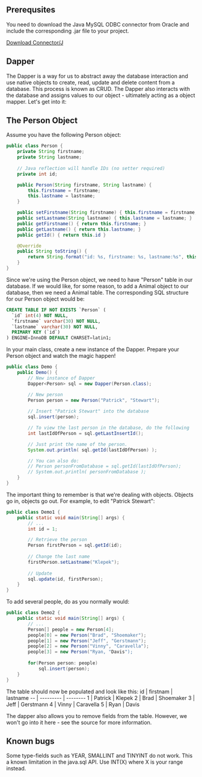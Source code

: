 ## Prerequsites
You need to download the Java MySQL ODBC connector from Oracle and include the corresponding .jar file to your project.

[Download Connector/J](https://dev.mysql.com/downloads/connector/j/)


## Dapper
The Dapper is a way for us to abstract away the database interaction and use native objects to create, read, update and delete content from a database. This process is known as CRUD. The Dapper also interacts with the database and assigns values to our object - ultimately acting as a object mapper. 
Let's get into it:

## The Person Object

Assume you have the following Person object:
```java
public class Person {
    private String firstname;
    private String lastname;
    
    // Java reflection will handle IDs (no setter required)
    private int id;

    public Person(String firstname, String lastname) {
        this.firstname = firstname;
        this.lastname = lastname;
    }

    public setFirstname(String firstname) { this.firstname = firstname; }
    public setLastname(String lastname) { this.lastname = lastname; }
    public getFirstname() { return this.firstname; }
    public getLastname() { return this.lastname; }
    public getId() { return this.id }

    @Override
    public String toString() {
    	return String.format("id: %s, firstname: %s, lastname:%s", this.id, this.firstname, this.lastname);
    }
}
```

Since we're using the Person object, we need to have "Person" table in our database. If we would like, for some reason, to add a Animal object to our database, then we need a Animal table.
The corresponding SQL structure for our Person object would be:
```SQL
CREATE TABLE IF NOT EXISTS `Person` (
  `id` int(4) NOT NULL,
  `firstname` varchar(30) NOT NULL,
  `lastname` varchar(30) NOT NULL,
  PRIMARY KEY (`id`)
) ENGINE=InnoDB DEFAULT CHARSET=latin1;
```

In your main class, create a new instance of the Dapper. Prepare your Person object and watch the magic happen!
```java
public class Demo {
    public Demo() {
        // New instance of Dapper
        Dapper<Person> sql = new Dapper(Person.class);

        // New person
        Person person = new Person("Patrick", "Stewart");
        
        // Insert "Patrick Stewart" into the database
        sql.insert(person);

        // To view the last person in the database, do the following
        int lastIdOfPerson = sql.getLastInsertId();

        // Just print the name of the person.
        System.out.println( sql.getId(lastIdOfPerson) );

        // You can also do:
        // Person personFromDatabase = sql.getId(lastIdOfPerson);
        // System.out.println( personFromDatabase );
    }
}
```

The important thing to remember is that we're dealing with objects. Objects go in, objects go out. For example, to edit "Patrick Stewart":
```java
public class Demo1 {
    public static void main(String[] args) {
        // ...
        int id = 1;

        // Retrieve the person
        Person firstPerson = sql.getId(id);
        
        // Change the last name 
        firstPerson.setLastname("Klepek");
        
        // Update
        sql.update(id, firstPerson); 
    }
}
```

To add several people, do as you normally would:
```java
public class Demo2 {
    public static void main(String[] args) {
        // ...
        Person[] people = new Person[4];
        people[0] = new Person("Brad", "Shoemaker");
        people[1] = new Person("Jeff", "Gerstmann");
        people[2] = new Person("Vinny", "Caravella");
        people[3] = new Person("Ryan, "Davis");
    
        for(Person person: people) 
            sql.insert(person);
    }
}
```

The table should now be populated and look like this:
id | firstnam | lastname
-- | --------- | --------
1  | Patrick   | Klepek
2  | Brad      | Shoemaker
3  | Jeff      | Gerstmann
4  | Vinny     | Caravella
5  | Ryan      | Davis

The dapper also allows you to remove fields from the table. However, we won't go into it here - see the source for more information.

## Known bugs
Some type-fields such as YEAR, SMALLINT and TINYINT do not work. This a known limitation in the java.sql API. Use INT(X) where X is your range instead.
